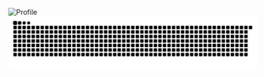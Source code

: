 ![Profile](https://github-readme-stats.vercel.app/api?username=aurorax-neo&show_icons=true&theme=dark)
<picture>
  <source media="(prefers-color-scheme: dark)" srcset="https://raw.githubusercontent.com/Aurorax-own/Aurorax-own/output/github-contribution-grid-snake-dark.svg">
  <source media="(prefers-color-scheme: light)" srcset="https://raw.githubusercontent.com/Aurorax-own/Aurorax-own/output/github-contribution-grid-snake.svg">
  <img alt="github contribution grid snake animation" src="https://raw.githubusercontent.com/Aurorax-own/Aurorax-own/output/github-contribution-grid-snake.svg">
</picture>
